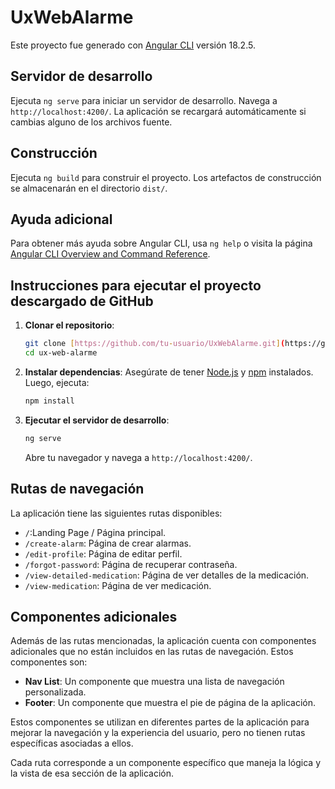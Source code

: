 # UxWebAlarme

Este proyecto fue generado con [Angular CLI](https://github.com/angular/angular-cli) versión 18.2.5.

## Servidor de desarrollo

Ejecuta `ng serve` para iniciar un servidor de desarrollo. Navega a `http://localhost:4200/`. La aplicación se recargará automáticamente si cambias alguno de los archivos fuente.

## Construcción

Ejecuta `ng build` para construir el proyecto. Los artefactos de construcción se almacenarán en el directorio `dist/`.


## Ayuda adicional

Para obtener más ayuda sobre Angular CLI, usa `ng help` o visita la página [Angular CLI Overview and Command Reference](https://angular.dev/tools/cli).

## Instrucciones para ejecutar el proyecto descargado de GitHub

1. **Clonar el repositorio**:
   ```bash
   git clone [https://github.com/tu-usuario/UxWebAlarme.git](https://github.com/jfcopete/ux-web-alarme.git)
   cd ux-web-alarme
   ```

2. **Instalar dependencias**:
   Asegúrate de tener [Node.js](https://nodejs.org/) y [npm](https://www.npmjs.com/) instalados. Luego, ejecuta:
   ```bash
   npm install
   ```

3. **Ejecutar el servidor de desarrollo**:
   ```bash
   ng serve
   ```
   Abre tu navegador y navega a `http://localhost:4200/`.

## Rutas de navegación

La aplicación tiene las siguientes rutas disponibles:

- `/`:Landing Page / Página principal.
- `/create-alarm`: Página de  crear alarmas.
- `/edit-profile`: Página de  editar perfil.
- `/forgot-password`: Página de  recuperar contraseña.
- `/view-detailed-medication`: Página de  ver detalles de la medicación.
- `/view-medication`: Página de  ver medicación.

## Componentes adicionales

Además de las rutas mencionadas, la aplicación cuenta con componentes adicionales que no están incluidos en las rutas de navegación. Estos componentes son:

- **Nav List**: Un componente que muestra una lista de navegación personalizada.
- **Footer**: Un componente que muestra el pie de página de la aplicación.

Estos componentes se utilizan en diferentes partes de la aplicación para mejorar la navegación y la experiencia del usuario, pero no tienen rutas específicas asociadas a ellos.

Cada ruta corresponde a un componente específico que maneja la lógica y la vista de esa sección de la aplicación.
